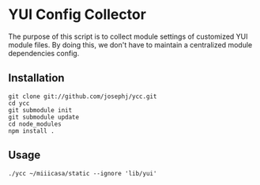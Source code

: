 # YUI Config Collector

The purpose of this script is to collect module settings of customized YUI module files.
By doing this, we don't have to maintain a centralized module dependencies config.

## Installation

````shell
git clone git://github.com/josephj/ycc.git
cd ycc
git submodule init
git submodule update
cd node_modules
npm install .
````


## Usage 

````shell
./ycc ~/miiicasa/static --ignore 'lib/yui'
````




